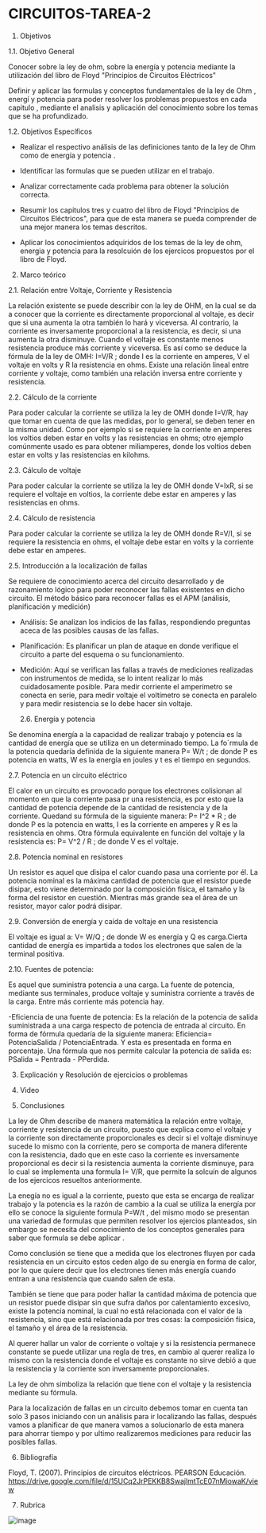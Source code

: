 # CIRCUITOS-TAREA-2

1. Objetivos

  1.1. Objetivo General 
  
Conocer sobre la ley de ohm, sobre la energía y potencia mediante la utilización del libro de Floyd "Principios de Circuitos Eléctricos"  

Definir y  aplicar las formulas  y conceptos  fundamentales de la ley de Ohm , energí y potencia para poder resolver los problemas propuestos en cada capitulo , mediante el analisis y aplicación del conocimiento  sobre los temas que se ha profundizado. 

  1.2. Objetivos Específicos 

- Realizar el respectivo análisis de las definiciones tanto de la ley de Ohm como de energía y potencia .  

- Identificar las formulas que se pueden utilizar en el trabajo.  

- Analizar correctamente cada problema para obtener la solución correcta.

- Resumir los capitulos tres y cuatro del libro de Floyd "Principios de Circuitos Eléctricos", para que de esta manera se pueda comprender de una mejor manera los temas descritos.

- Aplicar los conocimientos adquiridos de los temas de la ley de ohm, energia y potencia para la resolcuión de los ejercicos propuestos por el libro de Floyd.

2. Marco teórico

  2.1. Relación entre Voltaje, Corriente y Resistencia

La relación existente se puede describir con la ley de OHM, en la cual se da a conocer que la corriente es directamente proporcional al voltaje, es decir que si una aumenta la otra también lo hará y viceversa. Al contrario, la corriente es inversamente proporcional a la resistencia, es decir, si una aumenta la otra disminuye.
Cuando el voltaje es constante menos resistencia produce más corriente y viceversa. Es así como se deduce la fórmula de la ley de OMH: I=V/R ; donde I es la corriente en amperes, V el voltaje en volts y R la resistencia en ohms.
Existe una relación lineal entre corriente y voltaje, como también una relación inversa entre corriente y resistencia.

  2.2. Cálculo de la corriente

Para poder calcular la corriente se utiliza la ley de OMH donde I=V/R, hay que tomar en cuenta de que las medidas, por lo general, se deben tener en la misma unidad. Como por ejemplo si se requiere la corriente en amperes los voltios deben estar en volts y las resistencias en ohms; otro ejemplo comúnmente usado es para obtener miliamperes, donde los voltios deben estar en volts y las resistencias en kilohms.

  2.3. Cálculo de voltaje

Para poder calcular la corriente se utiliza la ley de OMH donde V=IxR, si se requiere el voltaje en voltios, la corriente debe estar en amperes y las resistencias en ohms.

  2.4. Cálculo de resistencia

Para poder calcular la corriente se utiliza la ley de OMH donde R=V/I, si se requiere la resistencia en ohms, el voltaje debe estar en volts y la corriente debe estar en amperes.

  2.5. Introducción a la localización de fallas

Se requiere de conocimiento acerca del circuito desarrollado y de razonamiento lógico para poder reconocer las fallas existentes en dicho circuito. El método básico para reconocer fallas es el APM (análisis, planificación y medición)

- Análisis: Se analizan los indicios de las fallas, respondiendo preguntas aceca de las posibles causas de las fallas.
- Planificación: Es planificar un plan de ataque en donde verifique el circuito a parte del esquema o su funcionamiento.
- Medición: Aquí se verifican las fallas a través de mediciones realizadas con instrumentos de medida, se lo intent realizar lo más cuidadosamente posible. Para medir corriente el amperímetro se conecta en serie, para medir voltaje el voltímetro se conecta en paralelo y para medir resistencia se lo debe hacer sin voltaje. 

  2.6. Energía y potencia 
 
 Se denomina energía a la capacidad de realizar trabajo y potencia es la cantidad de energía que se utiliza en un determinado tiempo. La fo´rmula de la potencia quedaría definida de la siguiente manera P= W/t ; de donde P es potencia en watts, W es la energía en joules y t es el tiempo en segundos.
 
  2.7. Potencia en un circuito eléctrico

El calor en un circuito es provocado porque los electrones colisionan al momento en que la corriente pasa pr una resistencia, es por esto que la cantidad de potencia depende de la cantidad de resistencia y de la corriente. Quedand su fórmula de la siguiente manera: P= I^2 * R ; de donde P es la potencia en watts, I es la corriente en amperes y R es la resistencia en ohms. Otra fórmula equivalente en función del voltaje y la resistencia es: P= V^2 / R ; de donde V es el voltaje.

  2.8. Potencia nominal en resistores
  
Un resistor es aquel que disipa el calor cuando pasa una corriente por él. La potencia nominal es la máxima cantidad de potencia que el resistor puede disipar, esto viene determinado por la composición física, el tamaño y la forma del resistor en cuestión. Mientras más grande sea el área de un resistor, mayor calor podrá disipar.

  2.9. Conversión de energía y caída de voltaje en una resistencia
  
El voltaje es igual a: V= W/Q ; de donde W es energía y Q es carga.Cierta cantidad de energía es impartida a todos los electrones que salen de la terminal positiva. 

  2.10. Fuentes de potencia:

Es aquel que suministra potencia a una carga. La fuente de potencia, mediante sus terminales, produce voltaje y suministra corriente a través de la carga. Entre más corriente más potencia hay.

-Eficiencia de una fuente de potencia: Es la relación de la potencia de salida suministrada a una carga respecto de potencia de entrada al circuito. En forma de fórmula quedaría de la siguiente manera: Eficiencia= PotenciaSalida / PotenciaEntrada. Y esta es presentada en forma en porcentaje. Una fórmula que nos permite calcular la potencia de salida es: PSalida = Pentrada - PPerdida.

3. Explicación y  Resolución de  ejercicios o problemas

4. Video

5. Conclusiones 

La ley de  Ohm describe de manera matemática la relación entre voltaje, corriente y resistencia  de un circuito, puesto que explica como el voltaje y la corriente son directamente proporcionales es decir si el voltaje disminuye sucede lo mismo con la corriente, pero se comporta de manera diferente con la resistencia, dado que en este caso la corriente es inversamente proporcional es decir si la resistencia aumenta la corriente disminuye, para lo cual se implementa una formula I= V/R, que permite la solcuín de algunos de los ejercicos resueltos anteriormente.

La enegía  no es igual a la corriente, puesto que esta se encarga de  realizar trabajo y la potencia es la razón de cambio a la cual  se utiliza la energía por ello se  conoce la siguiente formula P=W/t , del mismo modo se presentan una variedad de formulas que permiten resolver los ejercios planteados, sin embargo se necesita del conocimiento de los conceptos generales para saber que formula se debe aplicar . 

Como conclusión se tiene que a medida que los electrones fluyen por cada resistencia en un circuito estos ceden algo de su energía en forma de calor, por lo que quiere decir que los electrones tienen más energía cuando entran a una resistencia que cuando salen de esta.

También se tiene que para poder hallar la cantidad máxima de potencia que un resistor puede disipar sin que sufra daños por calentamiento excesivo, existe la potencia nominal, la cual no está relacionada con el valor de la resistencia, sino que está relacionada por tres cosas: la composición física, el tamaño y el área de la resistencia.

Al querer hallar un valor de corriente o voltaje y si la resistencia permanece constante se puede utilizar una regla de tres, en cambio al querer realiza lo mismo con la resistencia donde el voltaje es constante no sirve debió a que la resistencia y la corriente son inversamente proporcionales.

La ley de ohm simboliza la relación que tiene con el voltaje y la resistencia mediante su fórmula.

Para la localización de fallas en un circuito debemos tomar en cuenta tan solo 3 pasos iniciando con un análisis para ir localizando las fallas, después vamos a planificar de que manera vamos a solucionarlo de esta manera para ahorrar tiempo y por ultimo realizaremos mediciones para reducir las posibles fallas.

6. Bibliografía

Floyd, T. (2007). Principios de circuitos eléctricos. PEARSON Educación. https://drive.google.com/file/d/15UCq2JrPEKKB8SwajlmtTcE07nMiowaK/view

7. Rubrica

![image](https://user-images.githubusercontent.com/94011974/168502638-68a88253-237f-494b-b87f-72ae3914cb18.png)
